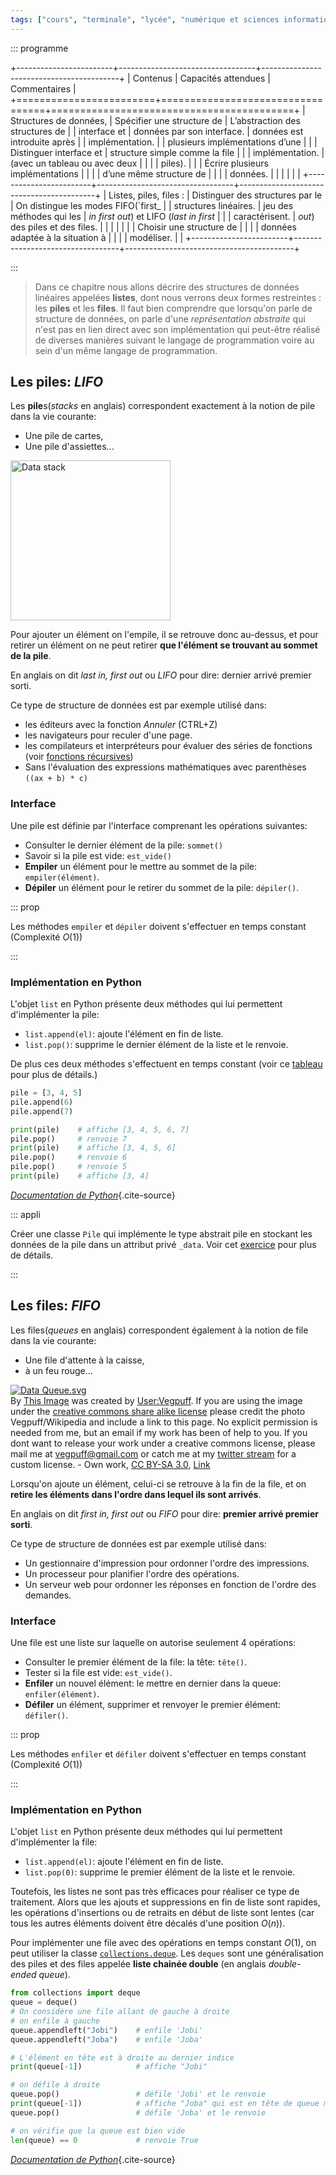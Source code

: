 ```yaml
---
tags: ["cours", "terminale", "lycée", "numérique et sciences informatiques", "nsi"]
---
```


::: programme

+------------------------+----------------------------------+------------------------------------------+
|        Contenus        |       Capacités attendues        |               Commentaires               |
+========================+==================================+==========================================+
| Structures de données, | Spécifier une structure de       | L’abstraction des structures de          |
| interface et           | données par son interface.       | données est introduite après             |
| implémentation.        |                                  | plusieurs implémentations d’une          |
|                        | Distinguer interface et          | structure simple comme la file           |
|                        | implémentation.                  | (avec un tableau ou avec deux            |
|                        |                                  | piles).                                  |
|                        | Écrire plusieurs implémentations |                                          |
|                        | d’une même structure de          |                                          |
|                        | données.                         |                                          |
|                        |                                  |                                          |
+------------------------+----------------------------------+------------------------------------------+
| Listes, piles, files : | Distinguer des structures par le | On distingue les modes FIFO(`first_      |
| structures linéaires.  | jeu des méthodes qui les         | _in first out_) et LIFO (_last in first_ |
|                        | caractérisent.                   | _out_) des piles et des files.           |
|                        |                                  |                                          |
|                        | Choisir une structure de         |                                          |
|                        | données adaptée à la situation à |                                          |
|                        | modéliser.                       |                                          |
+------------------------+----------------------------------+------------------------------------------+

:::

> Dans ce chapitre nous allons décrire des structures de données linéaires appelées **listes**,
> dont nous verrons deux formes restreintes : les **piles** et les **files**. Il faut bien
> comprendre que lorsqu'on parle de structure de données, on parle d'une _représentation abstraite_
> qui n'est pas en lien direct avec son implémentation qui peut-être réalisé de diverses manières
> suivant le langage de programmation voire au sein d'un même langage de programmation.


<!-- TODO implémentation en python avec des classes queue from collections ou sinon fonction(voir IPT Eyrolles) ou Prpeabac -->


## Les piles: _LIFO_

Les **pile**s(_stacks_ en anglais) correspondent exactement à la notion de pile dans la vie courante:

- Une pile de cartes,
- Une pile d'assiettes...

<a title="User:Boivie / Public domain" href="https://commons.wikimedia.org/wiki/File:Data_stack.svg"><img width="256" alt="Data stack" src="https://upload.wikimedia.org/wikipedia/commons/thumb/2/29/Data_stack.svg/256px-Data_stack.svg.png"></a>

Pour ajouter un élément on l'empile, il se retrouve donc au-dessus, et pour retirer un élément on
ne peut retirer **que l'élément se trouvant au sommet de la pile**.

En anglais on dit _last in, first out_ ou _LIFO_ pour dire: dernier arrivé premier sorti.

Ce type de structure de données est par exemple utilisé dans:

- les éditeurs avec la fonction _Annuler_ (CTRL+Z)
- les navigateurs pour reculer d'une page.
- les compilateurs et interpréteurs pour évaluer des séries de fonctions (voir [fonctions récursives](/tg/nsi/4-langages-et-programmation/4-recursivite))
- Sans l'évaluation des expressions mathématiques avec parenthèses `((ax + b) * c)`

### Interface

Une pile est définie par l'interface comprenant les opérations suivantes:

- Consulter le dernier élément de la pile: `sommet()`
- Savoir si la pile est vide: `est_vide()`
- **Empiler** un élément pour le mettre au sommet de la pile: `empiler(élément)`.
- **Dépiler** un élément pour le retirer du sommet de la pile: `dépiler()`.


::: prop

Les méthodes `empiler` et `dépiler` doivent s'effectuer en temps constant (Complexité $O(1)$)

:::

### Implémentation en Python

L'objet `list` en Python présente deux méthodes qui lui permettent d'implémenter la pile:

- `list.append(el)`: ajoute l'élément en fin de liste.
- `list.pop()`: supprime le dernier élément de la liste et le renvoie.

De plus ces deux méthodes s'effectuent en temps constant (voir ce
[tableau](/tg/nsi/1-structures-de-donnees/1-interface-et-implementation/#cas-des-listes)
pour plus de détails.)

```python
pile = [3, 4, 5]
pile.append(6)
pile.append(7)

print(pile)    # affiche [3, 4, 5, 6, 7]
pile.pop()     # renvoie 7
print(pile)    # affiche [3, 4, 5, 6]
pile.pop()     # renvoie 6
pile.pop()     # renvoie 5
print(pile)    # affiche [3, 4]
```

*[Documentation de
Python](https://docs.python.org/3/tutorial/datastructures.html#using-lists-as-stacks)*{.cite-source}

::: appli

Créer une classe `Pile` qui implémente le type abstrait pile en stockant les données de la pile
dans un attribut privé `_data`. Voir cet [exercice](./exo/#exo2) pour plus de détails.

:::

## Les files: _FIFO_

Les files(_queues_ en anglais) correspondent également à la notion de file dans la vie courante:

- Une file d'attente à la caisse,
- à un feu rouge...

<p><a href="https://commons.wikimedia.org/wiki/File:Data_Queue.svg#/media/File:Data_Queue.svg"><img src="https://upload.wikimedia.org/wikipedia/commons/thumb/5/52/Data_Queue.svg/1200px-Data_Queue.svg.png" alt="Data Queue.svg"></a><br>By <a href="https://upload.wikimedia.org/wikipedia/commons/5/52/Data_Queue.svg" class="internal" title="Data Queue.svg">This Image</a> was created by <a href="https://en.wikipedia.org/wiki/User:Vegpuff" class="extiw" title="en:User:Vegpuff">User:Vegpuff</a>.
If you are using the image under the <a rel="nofollow" class="external text" href="https://creativecommons.org/licenses/by-sa/3.0/">creative commons share alike license</a> please credit the photo Vegpuff/Wikipedia and include a link to this page. No explicit permission is needed from me, but an email if my work has been of help to you.
If you dont want to release your work under a creative commons license, please mail me at <a class="external text" href="https://commons.wikimedia.org/wiki/Special:EmailUser/Vegpuff">vegpuff@gmail.com</a> or catch me at my <a rel="nofollow" class="external text" href="https://twitter.com/alagu">twitter stream</a> for a custom license. - <span class="int-own-work" lang="en">Own work</span>, <a href="https://creativecommons.org/licenses/by-sa/3.0" title="Creative Commons Attribution-Share Alike 3.0">CC BY-SA 3.0</a>, <a href="https://commons.wikimedia.org/w/index.php?curid=7586271">Link</a></p>

Lorsqu'on ajoute un élément, celui-ci se retrouve à la fin de la file, et on **retire les éléments
dans l'ordre dans lequel ils sont arrivés**.

En anglais on dit _first in, first out_ ou _FIFO_ pour dire: **premier arrivé premier sorti**.

Ce type de structure de données est par exemple utilisé dans:

- Un gestionnaire d'impression pour ordonner l'ordre des impressions.
- Un processeur pour planifier l'ordre des opérations.
- Un serveur web pour ordonner les réponses en fonction de l'ordre des demandes.

### Interface

Une file est une liste sur laquelle on autorise seulement 4 opérations:

- Consulter le premier élément de la file: la tête: `tête()`.
- Tester si la file est vide: `est_vide()`.
- **Enfiler** un nouvel élément: le mettre en dernier dans la queue: `enfiler(élément)`.
- **Défiler** un élément, supprimer et renvoyer le premier élément: `défiler()`.

::: prop

Les méthodes `enfiler` et `défiler` doivent s'effectuer en temps constant (Complexité $O(1)$)

:::

### Implémentation en Python

L'objet `list` en Python présente deux méthodes qui lui permettent d'implémenter la file:

- `list.append(el)`: ajoute l'élément en fin de liste.
- `list.pop(0)`: supprime le premier élément de la liste et le renvoie.

Toutefois, les listes ne sont pas très efficaces pour réaliser ce type de traitement. Alors que les
ajouts et suppressions en fin de liste sont rapides, les opérations d'insertions ou de retraits en
début de liste sont lentes (car tous les autres éléments doivent être décalés d'une position $O(n)$).

Pour implémenter une file avec des opérations en temps constant $O(1)$, on peut utiliser la classe
[`collections.deque`](https://docs.python.org/fr/3/library/collections.html#collections.deque). Les
`deques` sont une généralisation des piles et des files appelée **liste chainée double** (en
anglais _double-ended queue_).

```python
from collections import deque
queue = deque()
# On considère une file allant de gauche à droite
# on enfile à gauche
queue.appendleft("Jobi")    # enfile 'Jobi'
queue.appendleft("Joba")    # enfile 'Joba'

# L'élément en tête est à droite au dernier indice
print(queue[-1])            # affiche "Jobi"

# on défile à droite
queue.pop()                 # défile 'Jobi' et le renvoie
print(queue[-1])            # affiche "Joba" qui est en tête de queue maintenant
queue.pop()                 # défile 'Joba' et le renvoie

# on vérifie que la queue est bien vide
len(queue) == 0             # renvoie True

```

*[Documentation de
Python](https://docs.python.org/3/tutorial/datastructures.html#using-lists-as-queues)*{.cite-source}
